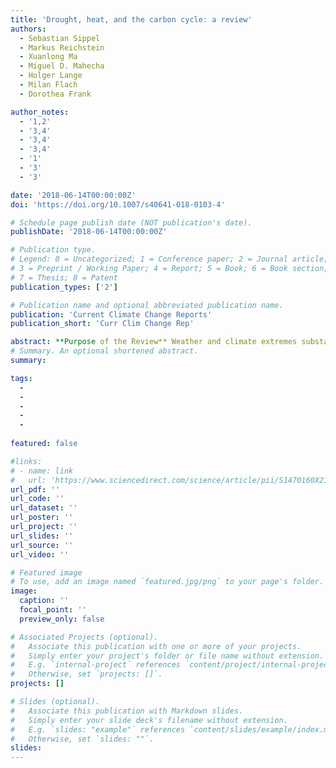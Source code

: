 ```yaml
---
title: 'Drought, heat, and the carbon cycle: a review'
authors:
  - Sebastian Sippel
  - Markus Reichstein
  - Xuanlong Ma
  - Miguel D. Mahecha
  - Holger Lange
  - Milan Flach
  - Dorothea Frank

author_notes:
  - '1,2'
  - '3,4'
  - '3,4'
  - '3,4'
  - '1'
  - '3'
  - '3'

date: '2018-06-14T00:00:00Z'
doi: 'https://doi.org/10.1007/s40641-018-0103-4'

# Schedule page publish date (NOT publication's date).
publishDate: '2018-06-14T00:00:00Z'

# Publication type.
# Legend: 0 = Uncategorized; 1 = Conference paper; 2 = Journal article;
# 3 = Preprint / Working Paper; 4 = Report; 5 = Book; 6 = Book section;
# 7 = Thesis; 8 = Patent
publication_types: ['2']

# Publication name and optional abbreviated publication name.
publication: 'Current Climate Change Reports'
publication_short: 'Curr Clim Change Rep'

abstract: **Purpose of the Review** Weather and climate extremes substantially affect global- and regional-scale carbon (C) cycling, and thus spatially or temporally extended climatic extreme events jeopardize terrestrial ecosystem carbon sequestration. We illustrate the relevance of drought and/or heat events (“DHE”) for the carbon cycle and highlight underlying concepts and complex impact mechanisms. We review recent results, discuss current research needs and emerging research topics. **Recent Findings** Our review covers topics critical to understanding, attributing and predicting the effects of DHE on the terrestrial carbon cycle:(1) ecophysiological impact mechanisms and mediating factors, (2) the role of timing, duration and dynamical effects through which DHE impacts on regional-scale carbon cycling are either attenuated or enhanced, and (3) large-scale atmospheric conditions under which DHE are likely to unfold and to affect the terrestrial carbon cycle. Recent research thus shows the need to view these events in a broader spatial and temporal perspective that extends assessments beyond local and concurrent C cycle impacts of DHE. **Summary** Novel data streams, model (ensemble) simulations, and analyses allow to better understand carbon cycle impacts not only in response to their proximate drivers (drought, heat, etc.) but also attributing them to underlying changes in drivers and large-scale atmospheric conditions. These attribution-type analyses increasingly address and disentangle various sequences or dynamical interactions of events and their impacts, including compensating or amplifying effects on terrestrial carbon cycling.
# Summary. An optional shortened abstract.
summary: 

tags:
  - 
  - 
  - 
  - 
  - 
  
featured: false

#links:
# - name: link
#   url: 'https://www.sciencedirect.com/science/article/pii/S1470160X21006658'
url_pdf: ''
url_code: ''
url_dataset: ''
url_poster: ''
url_project: ''
url_slides: ''
url_source: ''
url_video: ''

# Featured image
# To use, add an image named `featured.jpg/png` to your page's folder.
image:
  caption: ''
  focal_point: ''
  preview_only: false

# Associated Projects (optional).
#   Associate this publication with one or more of your projects.
#   Simply enter your project's folder or file name without extension.
#   E.g. `internal-project` references `content/project/internal-project/index.md`.
#   Otherwise, set `projects: []`.
projects: []

# Slides (optional).
#   Associate this publication with Markdown slides.
#   Simply enter your slide deck's filename without extension.
#   E.g. `slides: "example"` references `content/slides/example/index.md`.
#   Otherwise, set `slides: ""`.
slides:
---
```


